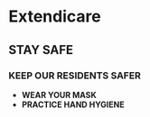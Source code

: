 # Extendicare

## STAY SAFE
### KEEP OUR RESIDENTS SAFER
- **WEAR YOUR MASK**
- **PRACTICE HAND HYGIENE**